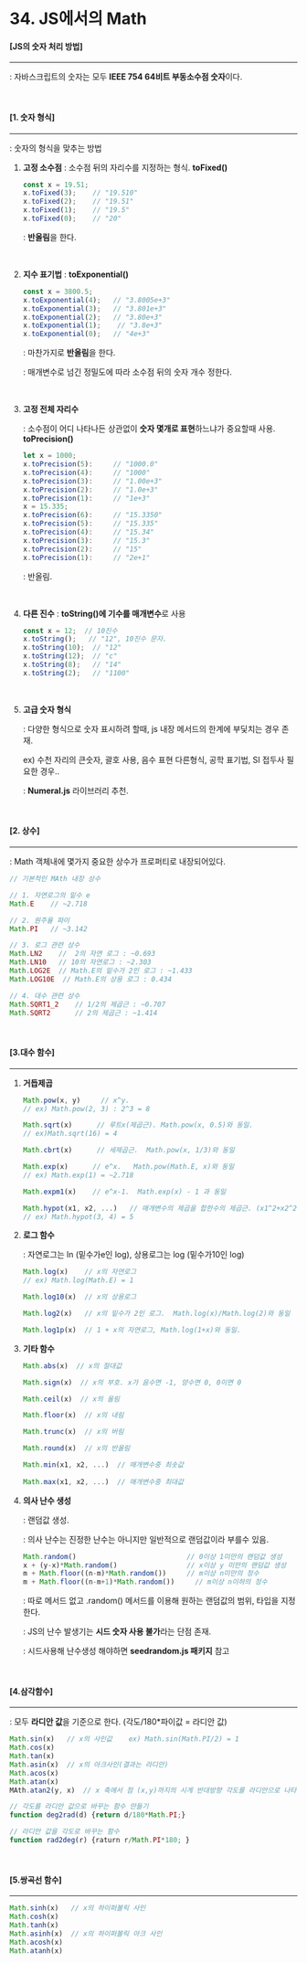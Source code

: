 # 34. JS에서의 Math

#### [JS의 숫자 처리 방법]

----

: 자바스크립트의 숫자는 모두 **IEEE 754 64비트 부동소수점 숫자**이다.

<br>

#### [1. 숫자 형식]

----

: 숫자의 형식을 맞추는 방법

1. **고정 소수점** : 소수점 뒤의 자리수를 지정하는 형식. **toFixed()**

   ```js
   const x = 19.51;
   x.toFixed(3);    // "19.510"
   x.toFixed(2);    // "19.51"
   x.toFixed(1);    // "19.5"
   x.toFixed(0);    // "20"
   ```

   : **반올림**을 한다.

   <br>

2. **지수 표기법** : **toExponential()**

   ```js
   const x = 3800.5;
   x.toExponential(4);   // "3.8005e+3" 
   x.toExponential(3);   // "3.801e+3"
   x.toExponential(2);   // "3.80e+3"
   x.toExponential(1);	  // "3.8e+3"
   x.toExponential(0);   // "4e+3"
   ```

   : 마찬가지로 **반올림**을 한다.

   : 매개변수로 넘긴 정밀도에 따라 소수점 뒤의 숫자 개수 정한다.

   <br>

3. **고정 전체 자리수** 

   : 소수점이 어디 나타나든 상관없이 **숫자 몇개로 표현**하느냐가 중요할때 사용. **toPrecision()**

   ```js
   let x = 1000;
   x.toPrecision(5):     // "1000.0"
   x.toPrecision(4):     // "1000"
   x.toPrecision(3):     // "1.00e+3"
   x.toPrecision(2):     // "1.0e+3"
   x.toPrecision(1):     // "1e+3"
   x = 15.335;
   x.toPrecision(6):     // "15.3350"
   x.toPrecision(5):     // "15.335"
   x.toPrecision(4):     // "15.34"
   x.toPrecision(3):     // "15.3"
   x.toPrecision(2):     // "15"
   x.toPrecision(1):     // "2e+1"
   ```

   : 반올림.

   <br>

4. **다른 진수** : **toString()에 기수를 매개변수**로 사용

   ```js
   const x = 12;  // 10진수
   x.toString();   // "12", 10진수 문자.
   x.toString(10);  // "12"
   x.toString(12);  // "c"
   x.toString(8);   // "14"
   x.toString(2);   // "1100"
   ```

   <br>

5. **고급 숫자 형식**

   : 다양한 형식으로 숫자 표시하려 할때, js 내장 메서드의 한계에 부딫치는 경우 존재.

   ex) 수천 자리의 큰숫자, 괄호 사용, 음수 표현 다른형식, 공학 표기법, SI 접두사 필요한 경우..

   : **Numeral.js** 라이브러리 추천.

<br>

#### [2. 상수]

---

: Math 객체내에 몇가지 중요한 상수가 프로퍼티로 내장되어있다.

```js
// 기본적인 MAth 내장 상수

// 1. 자연로그의 밑수 e
Math.E    // ~2.718

// 2. 원주율 파이
Math.PI   // ~3.142

// 3. 로그 관련 상수
Math.LN2    //  2의 자연 로그 : ~0.693
Math.LN10   // 10의 자연로그 : ~2.303
Math.LOG2E  // Math.E의 밑수가 2인 로그 : ~1.433
Math.LOG10E  // Math.E의 상용 로그 : 0.434

// 4. 대수 관련 상수
Math.SQRT1_2    // 1/2의 제곱근 : ~0.707
Math.SQRT2      // 2의 제곱근 : ~1.414
```

<br>

#### [3.대수 함수]

---

1. **거듭제곱**

   ```js
   Math.pow(x, y)     // x^y.                                
   // ex) Math.pow(2, 3) : 2^3 = 8
   
   Math.sqrt(x)      // 루트x(제곱근). Math.pow(x, 0.5)와 동일.      
   // ex)Math.sqrt(16) = 4
   
   Math.cbrt(x)      // 세제곱근.  Math.pow(x, 1/3)와 동일
   
   Math.exp(x)      // e^x.   Math.pow(Math.E, x)와 동일  
   // ex) Math.exp(1) = ~2.718
   
   Math.expm1(x)    // e^x-1.  Math.exp(x) - 1 과 동일
   
   Math.hypot(x1, x2, ...)   // 매개변수의 제곱을 합한수의 제곱근. (x1^2+x2^2+...)의 루트
   // ex) Math.hypot(3, 4) = 5
   ```

2. **로그 함수**

   : 자연로그는 ln (밑수가e인 log), 상용로그는 log (밑수가10인 log)

   ```js
   Math.log(x)    // x의 자연로그
   // ex) Math.log(Math.E) = 1
   
   Math.log10(x)  // x의 상용로그
   
   Math.log2(x)   // x의 밑수가 2인 로그.  Math.log(x)/Math.log(2)와 동일
   
   Math.log1p(x)  // 1 + x의 자연로그, Math.log(1+x)와 동일.
   ```

3. **기타 함수**

   ``` js
   Math.abs(x)  // x의 절대값
   
   Math.sign(x)  // x의 부호. x가 음수면 -1, 양수면 0, 0이면 0
   
   Math.ceil(x)  // x의 올림
   
   Math.floor(x)  // x의 내림
   
   Math.trunc(x)  // x의 버림
   
   Math.round(x)  // x의 반올림
   
   Math.min(x1, x2, ...)  // 매개변수중 최솟값
            
   Math.max(x1, x2, ...)  // 매개변수중 최대값       
   ```

4. **의사 난수 생성**

   : 랜덤값 생성. 

   : 의사 난수는 진정한 난수는 아니지만 일반적으로 랜덤값이라 부를수 있음.

   ```js
   Math.random()                           // 0이상 1미만의 랜덤값 생성
   x + (y-x)*Math.random()                 // x이상 y 미만의 랜덤값 생성
   m + Math.floor((n-m)*Math.random())     // m이상 n미만의 정수
   m + Math.floor((n-m+1)*Math.random())     // m이상 n이하의 정수
   ```

   : 따로 메서드 없고 .random() 메서드를 이용해 원하는 랜덤값의 범위, 타입을 지정한다.

   : JS의 난수 발생기는 **시드 숫자 사용 불가**라는 단점 존재.

   : 시드사용해 난수생성 해야하면 **seedrandom.js 패키지** 참고

<br>

#### [4.삼각함수]

----

: 모두 **라디안 값**을 기준으로 한다. (각도/180*파이값 = 라디안 값)

```js
Math.sin(x)   // x의 사인값    ex) Math.sin(Math.PI/2) = 1
Math.cos(x)
Math.tan(x)
Math.asin(x)  // x의 아크사인(결과는 라디안)
Math.acos(x)
Math.atan(x)
MAth.atan2(y, x)  // x 축에서 점 (x,y)까지의 시계 반대방향 각도를 라디안으로 나타낸 값.
```

```js
// 각도를 라디안 값으로 바꾸는 함수 만들기
function deg2rad(d) {return d/180*Math.PI;}

// 라디안 값을 각도로 바꾸는 함수
function rad2deg(r) {raturn r/Math.PI*180; }
```

<br>

#### [5.쌍곡선 함수]

---

```js
Math.sinh(x)   // x의 하이퍼볼릭 사인
Math.cosh(x)
Math.tanh(x)
Math.asinh(x)  // x의 하이퍼볼릭 아크 사인
Math.acosh(x)
Math.atanh(x)
```

